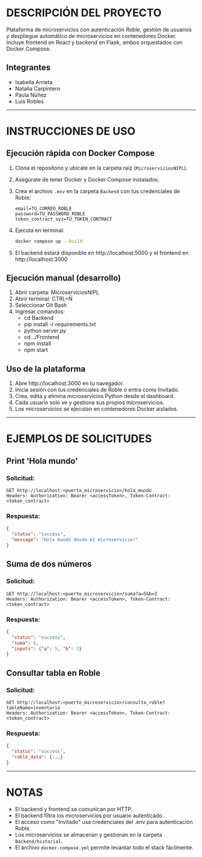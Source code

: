 # DESCRIPCIÓN DEL PROYECTO

Plataforma de microservicios con autenticación Roble, gestión de usuarios y despliegue automático de microservicios en contenedores Docker. Incluye frontend en React y backend en Flask, ambos orquestados con Docker Compose.

## Integrantes
* Isabella Arrieta
* Natalia Carpintero
* Paula Núñez
* Luis Robles

---
# INSTRUCCIONES DE USO

## Ejecución rápida con Docker Compose

1. Clona el repositorio y ubícate en la carpeta raíz (`MicroserviciosNIPL`).
2. Asegúrate de tener Docker y Docker Compose instalados.
3. Crea el archivo `.env` en la carpeta `Backend` con tus credenciales de Roble:

   ```env
   email=TU_CORREO_ROBLE
   password=TU_PASSWORD_ROBLE
   token_contract_xyz=TU_TOKEN_CONTRACT
   ```

4. Ejecuta en terminal:

   ```sh
   docker compose up --build
   ```

5. El backend estará disponible en http://localhost:5000 y el frontend en http://localhost:3000

## Ejecución manual (desarrollo)

1. Abrir carpeta: MicroserviciosNIPL
2. Abrir terminal: CTRL+Ñ 
3. Seleccionar Git Bash
4. Ingresar comandos:
    * cd Backend
    * pip install -r requirements.txt
    * python server.py
    * cd ../Frontend
    * npm install
    * npm start

## Uso de la plataforma

1. Abre http://localhost:3000 en tu navegador.
2. Inicia sesión con tus credenciales de Roble o entra como Invitado.
3. Crea, edita y elimina microservicios Python desde el dashboard.
4. Cada usuario solo ve y gestiona sus propios microservicios.
5. Los microservicios se ejecutan en contenedores Docker aislados.

---
# EJEMPLOS DE SOLICITUDES

## Print 'Hola mundo'
### Solicitud:

```
GET http://localhost:<puerto_microservicio>/hola_mundo
Headers: Authorization: Bearer <accessToken>, Token-Contract: <token_contract>
```

### Respuesta:
```json
{
  "status": "success",
  "message": "Hola mundo desde el microservicio!"
}
```

## Suma de dos números
### Solicitud:

```
GET http://localhost:<puerto_microservicio>/suma?a=5&b=3
Headers: Authorization: Bearer <accessToken>, Token-Contract: <token_contract>
```

### Respuesta:
```json
{
  "status": "success",
  "suma": 8,
  "inputs": {"a": 5, "b": 3}
}
```

## Consultar tabla en Roble
### Solicitud:

```
GET http://localhost:<puerto_microservicio>/consulta_roble?tableName=inventario
Headers: Authorization: Bearer <accessToken>, Token-Contract: <token_contract>
```

### Respuesta:
```json
{
  "status": "success",
  "roble_data": {...}
}
```

---
# NOTAS

- El backend y frontend se comunican por HTTP.
- El backend filtra los microservicios por usuario autenticado.
- El acceso como "Invitado" usa credenciales del .env para autenticación Roble.
- Los microservicios se almacenan y gestionan en la carpeta `Backend/historial`.
- El archivo `docker-compose.yml` permite levantar todo el stack fácilmente.


